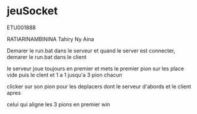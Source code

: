 # jeuSocket

ETU001888

RATIARINAMBININA Tahiry Ny Aina

Demarer le run.bat dans le serveur et quand le server est connecter, demarer le run.bat dans le client

le serveur joue toujours en premier et mets le premier pion sur les place vide puis le clent et 1 a 1 jusqu'a 3 pion chacun

clicker sur son pion pour les deplacers dont le serveur d'abords et le client apres

celui qui aligne les 3 pions en premier win
